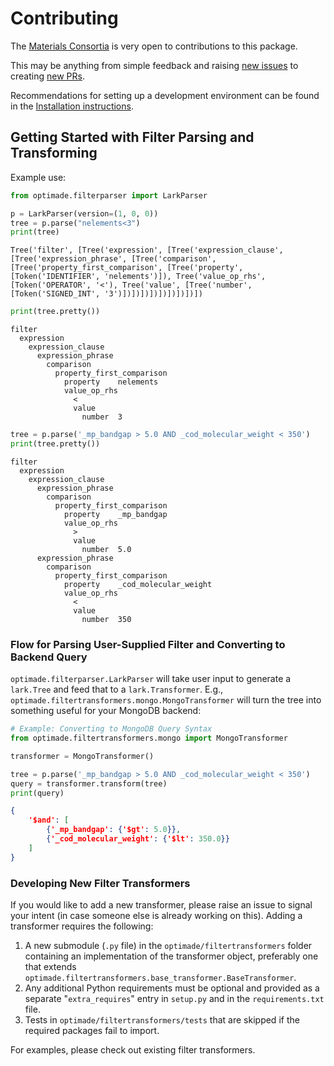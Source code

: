 # Contributing

The [Materials Consortia](https://github.com/Materials-Consortia) is very open to contributions to this package.

This may be anything from simple feedback and raising [new issues](https://github.com/Materials-Consortia/optimade-python-tools/issues/new) to creating [new PRs](https://github.com/Materials-Consortia/optimade-python-tools/compare).

Recommendations for setting up a development environment can be found in the [Installation instructions](https://www.optimade.org/optimade-python-tools/install/#full-development-installation).

## Getting Started with Filter Parsing and Transforming

Example use:

```python
from optimade.filterparser import LarkParser

p = LarkParser(version=(1, 0, 0))
tree = p.parse("nelements<3")
print(tree)
```

```shell
Tree('filter', [Tree('expression', [Tree('expression_clause', [Tree('expression_phrase', [Tree('comparison', [Tree('property_first_comparison', [Tree('property', [Token('IDENTIFIER', 'nelements')]), Tree('value_op_rhs', [Token('OPERATOR', '<'), Tree('value', [Tree('number', [Token('SIGNED_INT', '3')])])])])])])])])])
```

```python
print(tree.pretty())
```

```shell
filter
  expression
    expression_clause
      expression_phrase
        comparison
          property_first_comparison
            property	nelements
            value_op_rhs
              <
              value
                number	3
```

```python
tree = p.parse('_mp_bandgap > 5.0 AND _cod_molecular_weight < 350')
print(tree.pretty())
```

```shell
filter
  expression
    expression_clause
      expression_phrase
        comparison
          property_first_comparison
            property	_mp_bandgap
            value_op_rhs
              >
              value
                number	5.0
      expression_phrase
        comparison
          property_first_comparison
            property	_cod_molecular_weight
            value_op_rhs
              <
              value
                number	350
```

### Flow for Parsing User-Supplied Filter and Converting to Backend Query

`optimade.filterparser.LarkParser` will take user input to generate a `lark.Tree` and feed that to a `lark.Transformer`.
E.g., `optimade.filtertransformers.mongo.MongoTransformer` will turn the tree into something useful for your MongoDB backend:

```python
# Example: Converting to MongoDB Query Syntax
from optimade.filtertransformers.mongo import MongoTransformer

transformer = MongoTransformer()

tree = p.parse('_mp_bandgap > 5.0 AND _cod_molecular_weight < 350')
query = transformer.transform(tree)
print(query)
```

```json
{
    '$and': [
        {'_mp_bandgap': {'$gt': 5.0}},
        {'_cod_molecular_weight': {'$lt': 350.0}}
    ]
}
```


### Developing New Filter Transformers

If you would like to add a new transformer, please raise an issue to signal your intent (in case someone else is already working on this). Adding a transformer requires the following:

1. A new submodule (`.py` file) in the `optimade/filtertransformers` folder containing an implementation of the transformer object, preferably one that extends `optimade.filtertransformers.base_transformer.BaseTransformer`.
2. Any additional Python requirements must be optional and provided as a separate "`extra_requires`" entry in `setup.py` and in the `requirements.txt` file.
3. Tests in `optimade/filtertransformers/tests` that are skipped if the required packages fail to import.

For examples, please check out existing filter transformers.
